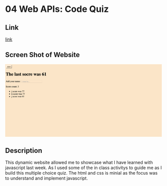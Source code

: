 # 04 Web APIs: Code Quiz

## Link
[link](https://jmaun22.github.io/quiz-competition/)

## Screen Shot of Website

![img2](https://github.com/Jmaun22/quiz-competition/blob/d3a842549349f61dee5d714eacba55f217386f94/Screen%20Shot%202022-04-04%20at%208.46.42%20PM.png)
## Description

This dynamic website allowed me to showcase what I have learned with javascript last week. As I used some of the in class activitys to guide me as I build this multiple choice quiz. The html and css is minial as the focus was to understand and implement javascript.


